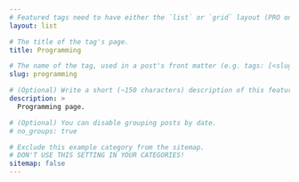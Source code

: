```yaml
---
# Featured tags need to have either the `list` or `grid` layout (PRO only).
layout: list

# The title of the tag's page.
title: Programming

# The name of the tag, used in a post's front matter (e.g. tags: [<slug>]).
slug: programming

# (Optional) Write a short (~150 characters) description of this featured tag.
description: >
  Programming page.

# (Optional) You can disable grouping posts by date.
# no_groups: true

# Exclude this example category from the sitemap.
# DON'T USE THIS SETTING IN YOUR CATEGORIES!
sitemap: false
---
```

